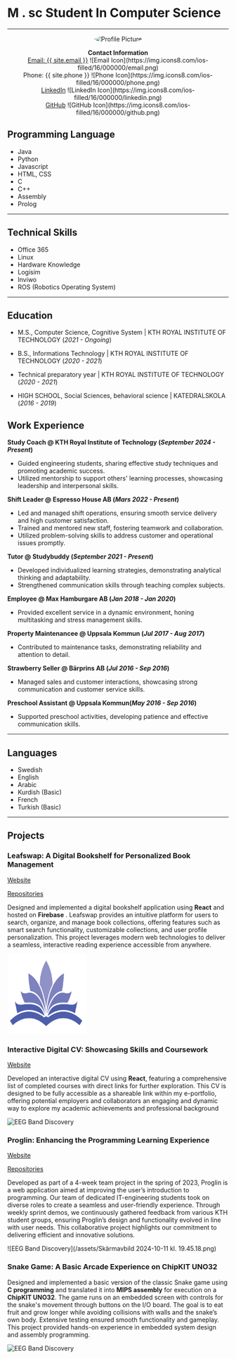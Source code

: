 # M . sc Student In Computer Science


---
<div style="text-align: center;">
  <img src="{{ site.logo }}" alt="Profile Picture" style="border-radius: 50%; width: 150px; height: 150px;">

  <p>
    <strong>Contact Information</strong><br>
    <a href="mailto:{{ site.email }}">Email: {{ site.email }}</a> ![Email Icon](https://img.icons8.com/ios-filled/16/000000/email.png)<br>
    Phone: {{ site.phone }} ![Phone Icon](https://img.icons8.com/ios-filled/16/000000/phone.png)<br>
    <a href="{{ site.linkedin }}">LinkedIn</a> ![LinkedIn Icon](https://img.icons8.com/ios-filled/16/000000/linkedin.png)<br>
    <a href="{{ site.github }}">GitHub</a> ![GitHub Icon](https://img.icons8.com/ios-filled/16/000000/github.png)
  </p>
</div>


## Programming Language
- Java
- Python
- Javascript
- HTML, CSS
- C
- C++
- Assembly
- Prolog

---

## Technical Skills
- Office 365
- Linux
- Hardware Knowledge
- Logisim
- Inviwo
- ROS (Robotics Operating System)

---

## Education
- M.S., Computer Science, Cognitive System | KTH ROYAL INSTITUTE OF TECHNOLOGY (_2021 - Ongoing_)
  
- B.S., Informations Technology | KTH ROYAL INSTITUTE OF TECHNOLOGY (_2020 - 2021_)
  
- Technical preparatory year | KTH ROYAL INSTITUTE OF TECHNOLOGY (_2020 - 2021_)
  
- HIGH SCHOOL, Social Sciences, behavioral science | KATEDRALSKOLA (_2016 - 2019_)

## Work Experience
**Study Coach @ KTH Royal Institute of Technology (_September 2024 - Present_)**
- Guided engineering students, sharing effective study techniques and promoting academic success.  
- Utilized mentorship to support others' learning processes, showcasing leadership and interpersonal skills.

**Shift Leader @ Espresso House AB (_Mars 2022 - Present_)**
- Led and managed shift operations, ensuring smooth service delivery and high customer satisfaction.
- Trained and mentored new staff, fostering teamwork and collaboration.
- Utilized problem-solving skills to address customer and operational issues promptly.

**Tutor @ Studybuddy (_September 2021 - Present_)**
- Developed individualized learning strategies, demonstrating analytical thinking and adaptability.
- Strengthened communication skills through teaching complex subjects.

**Employee @ Max Hamburgare AB (_Jan 2018 - Jan 2020_)**
- Provided excellent service in a dynamic environment, honing multitasking and stress management skills.

**Property Maintenancee @ Uppsala Kommun (_Jul 2017 - Aug 2017_)**
- Contributed to maintenance tasks, demonstrating reliability and attention to detail.

**Strawberry Seller @ Bärprins AB (_Jul 2016 - Sep 2016_)**
- Managed sales and customer interactions, showcasing strong communication and customer service skills.

**Preschool Assistant @ Uppsala Kommun(_May 2016 - Sep 2016_)**
- Supported preschool activities, developing patience and effective communication skills.

---

## Languages 
- Swedish
- English
- Arabic
- Kurdish (Basic)
- French
- Turkish (Basic)

---

## Projects
### Leafswap: A Digital Bookshelf for Personalized Book Management
[Website](https://leafswap.web.app/#)

[Repositories](https://github.com/HQUT/leafswap)

Designed and implemented a digital bookshelf application using **React** and hosted on **Firebase** . Leafswap provides an intuitive platform for users to search, organize, and manage book collections, offering features such as smart search functionality, customizable collections, and user profile personalization. This project leverages modern web technologies to deliver a seamless, interactive reading experience accessible from anywhere.

![EEG Band Discovery](/assets/apple-touch-icon.png)

### Interactive Digital CV: Showcasing Skills and Coursework
[Website](https://cv-react-411213.firebaseapp.com/education)

Developed an interactive digital CV using **React**, featuring a comprehensive list of completed courses with direct links for further exploration. This CV is designed to be fully accessible as a shareable link within my e-portfolio, offering potential employers and collaborators an engaging and dynamic way to explore my academic achievements and professional background

![EEG Band Discovery]()

### Proglin: Enhancing the Programming Learning Experience
[Website](https://proglintech.wixsite.com/proglin)

[Repositories](https://github.com/HQUT/Learn-Programming)

Developed as part of a 4-week team project in the spring of 2023, Proglin is a web application aimed at improving the user’s introduction to programming. Our team of dedicated IT-engineering students took on diverse roles to create a seamless and user-friendly experience. Through weekly sprint demos, we continuously gathered feedback from various KTH student groups, ensuring Proglin’s design and functionality evolved in line with user needs. This collaborative project highlights our commitment to delivering efficient and innovative solutions.

![EEG Band Discovery](/assets/Skärmavbild 2024-10-11 kl. 19.45.18.png)

### Snake Game: A Basic Arcade Experience on ChipKIT UNO32

Designed and implemented a basic version of the classic Snake game using **C programming** and translated it into **MIPS assembly** for execution on a **ChipKIT UNO32**. The game runs on an embedded screen with controls for the snake's movement through buttons on the I/O board. The goal is to eat fruit and grow longer while avoiding collisions with walls and the snake’s own body. Extensive testing ensured smooth functionality and gameplay. This project provided hands-on experience in embedded system design and assembly programming.

![EEG Band Discovery]()


